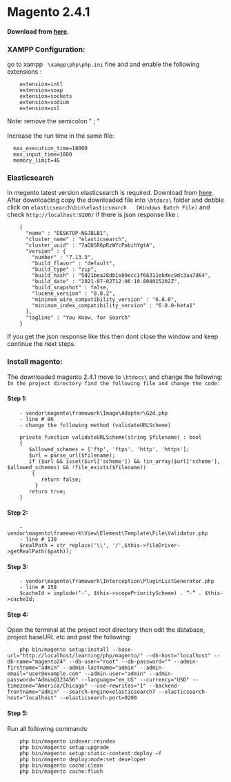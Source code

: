 # Magento 2.4.1
#### Download from [here](https://magento.com/tech-resources/download).

### XAMPP Configuration:
go to xampp ``` \xampp\php\php.ini``` fine and and enable the following extensions :
```
    extension=intl
    extension=soap
    extension=sockets
    extension=sodium
    extension=xsl
```
Note: remove the semicolon " ; "
<br />
<br />
Increase the run time in the same file:
```
  max_execution_time=18000
  max_input_time=1800
  memory_limit=4G  
```
### Elasticsearch
In megento latest version elasticsearch is required. Download 
from [here](https://www.elastic.co/downloads/elasticsearch).
<br />
After downloading copy the downloaded file into ``` \htdocs\ ``` folder and dobble click on
```elasticsearch\bin\elasticsearch   (Windows Batch File)``` and check ```http://localhost:9200/``` 
if there is json response like : 
```
    {
      "name" : "DESKTOP-NGJBLB1",
      "cluster_name" : "elasticsearch",
      "cluster_uuid" : "7aQ8SR6pRzWYcPabihYgtA",
      "version" : {
        "number" : "7.13.3",
        "build_flavor" : "default",
        "build_type" : "zip",
        "build_hash" : "5d21bea28db1e89ecc1f66311ebdec9dc3aa7d64",
        "build_date" : "2021-07-02T12:06:10.804015202Z",
        "build_snapshot" : false,
        "lucene_version" : "8.8.2",
        "minimum_wire_compatibility_version" : "6.8.0",
        "minimum_index_compatibility_version" : "6.0.0-beta1"
      },
      "tagline" : "You Know, for Search"
    }
```
If you get the json response like this then dont close the window and keep continue the next steps.


### Install magento:
The downloaded megento 2.4.1 move to ``` \htdocs\ ``` and change the following:
<br />
```In the project directory find the following file and change the code:```
#### Step 1: 
```
    - vendor\magento\framework\Image\Adapter\G2d.php 
    - line # 86
    - change the following method (validateURLScheme) 
    
    private function validateURLScheme(string $filename) : bool
    {
       $allowed_schemes = ['ftp', 'ftps', 'http', 'https'];
       $url = parse_url($filename);
       if ($url && isset($url['scheme']) && !in_array($url['scheme'], $allowed_schemes) && !file_exists($filename)) 
        {
           return false;
         }
       return true;
    }
```

#### Step 2: 
```
    - vendor\magento\framework\View\Element\Template\File\Validator.php
    - line # 138
    $realPath = str_replace('\\', '/',$this->fileDriver->getRealPath($path));
```

#### Step 3: 
```
    - vendor\magento\framework\Interception\PluginListGenerator.php
    - line # 158
    $cacheId = implode(‘-’, $this->scopePriorityScheme) . “-” . $this->cacheId;
```

#### Step 4:
Open the terminal at the project root directory then edit the database, project baseURL etc and past the following: 
```
    php bin/magento setup:install --base-url="http://localhost/learning/php/magento/" --db-host="localhost" --db-name="magento24" --db-user="root" --db-password="" --admin-firstname="admin" --admin-lastname="admin" --admin-email="user@example.com" --admin-user="admin" --admin-password="Admin@123456" --language="en_US" --currency="USD" --timezone="America/Chicago" --use-rewrites="1" --backend-frontname="admin" --search-engine=elasticsearch7 --elasticsearch-host="localhost" --elasticsearch-port=9200 
```
#### Step 5:
Run all following commands:
```
    php bin/magento indexer:reindex
    php bin/magento setup:upgrade
    php bin/magento setup:static-content:deploy –f  
    php bin/magento deploy:mode:set developer 
    php bin/magento cache:clean 
    php bin/magento cache:flush
```

